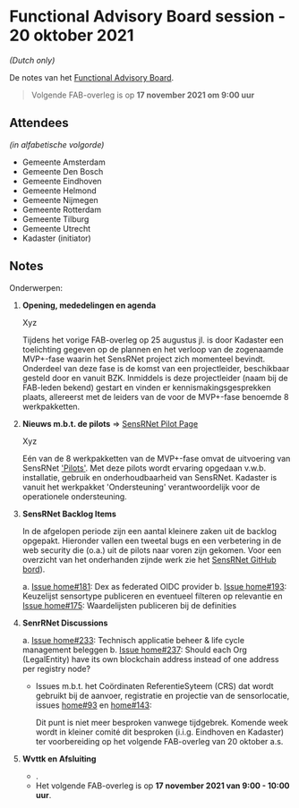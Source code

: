# Functional Advisory Board session - 20 oktober 2021

_(Dutch only)_

De notes van het [Functional Advisory Board](../FAB.md).

> Volgende FAB-overleg is op **17 november 2021 om 9:00 uur**

## Attendees

_(in alfabetische volgorde)_

- Gemeente Amsterdam
- Gemeente Den Bosch
- Gemeente Eindhoven
- Gemeente Helmond
- Gemeente Nijmegen
- Gemeente Rotterdam
- Gemeente Tilburg
- Gemeente Utrecht
- Kadaster (initiator)

## Notes

Onderwerpen:

1. **Opening, mededelingen en agenda**
     
     Xyz
     
     Tijdens het vorige FAB-overleg op 25 augustus jl. is door Kadaster een toelichting gegeven op de plannen en het verloop van de zogenaamde MVP+-fase waarin het SensRNet project zich momenteel bevindt. Onderdeel van deze fase is de komst van een projectleider, beschikbaar gesteld door en vanuit BZK. Inmiddels is deze projectleider (naam bij de FAB-leden bekend) gestart en vinden er kennismakingsgesprekken plaats, allereerst met de leiders van de voor de MVP+-fase benoemde 8 werkpakketten.

2. **Nieuws m.b.t. de pilots** => [SensRNet Pilot Page](https://kadaster-labs.github.io/sensrnet-home/Pilots/)

     Xyz
     
     Eén van de 8 werkpakketten van de MVP+-fase omvat de uitvoering van SensRNet ['Pilots'](https://kadaster-labs.github.io/sensrnet-home/Pilots/). Met deze pilots wordt ervaring opgedaan v.w.b. installatie, gebruik en onderhoudbaarheid van SensRNet. Kadaster is vanuit het werkpakket 'Ondersteuning' verantwoordelijk voor de operationele ondersteuning. 
     
    
          
3. **SensRNet Backlog Items**
   
     In de afgelopen periode zijn een aantal kleinere zaken uit de backlog opgepakt. Hieronder vallen een tweetal bugs en een verbetering in de web security die (o.a.) uit de pilots naar voren zijn gekomen. Voor een overzicht van het onderhanden zijnde werk zie het [SensRNet GitHub bord](https://github.com/orgs/kadaster-labs/projects/1)).
     
     a.	[Issue home#181](https://github.com/kadaster-labs/sensrnet-home/issues/181): Dex as federated OIDC provider
     b.	[Issue home#193](https://github.com/kadaster-labs/sensrnet-home/issues/193): Keuzelijst sensortype publiceren en eventueel filteren op relevantie en
        [Issue home#175](https://github.com/kadaster-labs/sensrnet-home/issues/175): Waardelijsten publiceren bij de definities

     
   
4. **SenrRNet Discussions**
   
     a.	[Issue home#233](https://github.com/kadaster-labs/sensrnet-home/issues/233): Technisch applicatie beheer & life cycle management beleggen
     b.	[Issue home#237](https://github.com/kadaster-labs/sensrnet-home/issues/237): Should each Org (LegalEntity) have its own blockchain address instead of one address per registry node?

   
   


     - Issues m.b.t. het Coördinaten ReferentieSyteem (CRS) dat wordt gebruikt bij de aanvoer, registratie en projectie van de sensorlocatie, issues [home#93](https://github.com/kadaster-labs/sensrnet-home/issues/93) en [home#143](https://github.com/kadaster-labs/sensrnet-home/issues/143):
       
         Dit punt is niet meer besproken vanwege tijdgebrek. Komende week wordt in kleiner comité dit besproken (i.i.g. Eindhoven en Kadaster) ter voorbereiding op het volgende FAB-overleg van 20 oktober a.s.




5. **Wvttk en Afsluiting**
   
     - .
     - Het volgende FAB-overleg is op **17 november 2021 van 9:00 - 10:00 uur**.
